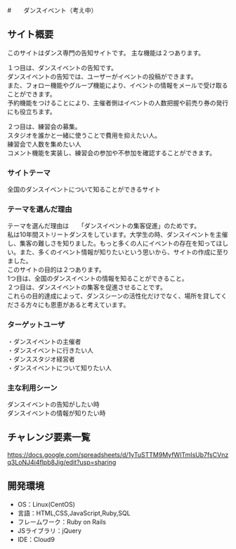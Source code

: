 #　　ダンスイベント（考え中）

## サイト概要
このサイトはダンス専門の告知サイトです。
主な機能は２つあります。</br>

１つ目は、ダンスイベントの告知です。</br>
ダンスイベントの告知では、ユーザーがイベントの投稿ができます。</br>
また、フォロー機能やグループ機能により、イベントの情報をメールで受け取ることができます。</br>
予約機能をつけることにより、主催者側はイベントの人数把握や前売り券の発行にも役立ちます。</br>

２つ目は、練習会の募集。</br>
スタジオを誰かと一緒に使うことで費用を抑えたい人。</br>
練習会で人数を集めたい人</br>
コメント機能を実装し、練習会の参加や不参加を確認することができます。</br>

### サイトテーマ
全国のダンスイベントについて知ることができるサイト

### テーマを選んだ理由
テーマを選んだ理由は　　「ダンスイベントの集客促進」のためです。</br>
私は10年間ストリートダンスをしています。大学生の時、ダンスイベントを主催し、集客の難しさを知りました。もっと多くの人にイベントの存在を知ってほしい。また、多くのイベント情報が知りたいという思いから、サイトの作成に至りました。</br>
このサイトの目的は２つあります。</br>1つ目は、全国のダンスイベントの情報を知ることができること。</br>２つ目は、ダンスイベントの集客を促進させることです。</br>これらの目的達成によって、ダンスシーンの活性化だけでなく、場所を貸してくださる方々にも恩恵があると考えています。
### ターゲットユーザ
・ダンスイベントの主催者</br>
・ダンスイベントに行きたい人</br>
・ダンススタジオ経営者</br>
・ダンスイベントについて知りたい人</br>

### 主な利用シーン
ダンスイベントの告知がしたい時</br>
ダンスイベントの情報が知りたい時

## チャレンジ要素一覧
<https://docs.google.com/spreadsheets/d/1yTuSTTM9MyfWITmIsUb7fsCVnzq3LoNJ4i4flpb8Jig/edit?usp=sharing>

## 開発環境
- OS：Linux(CentOS)
- 言語：HTML,CSS,JavaScript,Ruby,SQL
- フレームワーク：Ruby on Rails
- JSライブラリ：jQuery
- IDE：Cloud9
